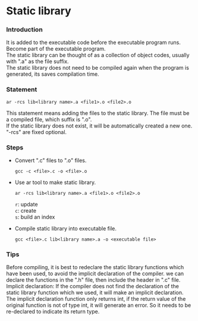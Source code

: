# Static library

### Introduction

 It is added to the executable code before the executable program runs. Become part of the executable program.\
 The static library can be thought of as a collection of object codes, usually with ".a" as the file suffix.\
 The static library does not need to be compiled again when the program is generated, its saves compilation time.

### Statement

 `ar -rcs lib<library name>.a <file1>.o <file2>.o`

 This statement means adding the files to the static library. The file must be a compiled file, which suffix is ".o".\
 If the static library does not exist, it will be automatically created a new one.\
 "-rcs" are fixed optional.

### Steps
  
  + Convert ".c" files to ".o" files.
  
    `gcc -c <file>.c -o <file>.o`
  
  + Use ar tool to make static library.
  
    `ar -rcs lib<library name>.a <file1>.o <file2>.o`

    `r`: update\
    `c`: create\
    `s`: build an index
  
  + Compile static library into executable file.
  
    `gcc <file>.c lib<library name>.a -o <executable file>`

### Tips

 Before compiling, it is best to redeclare the static library functions which have been used, to avoid the implicit declaration of the compiler. we can declare the functions in the ".h" file, then include the header in ".c" file.
 Implicit declaration: If the compiler does not find the declaration of the static library function which we used, it will make an implicit declaration. The implicit declaration function only returns int, if the return value of the original function is not of type int, it will generate an error. So it needs to be re-declared to indicate its return type.